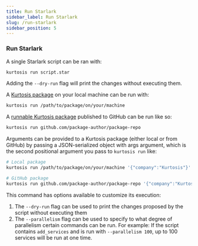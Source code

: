 ```yaml
---
title: Run Starlark
sidebar_label: Run Starlark
slug: /run-starlark
sidebar_position: 5
---
```


### Run Starlark
A single Starlark script can be ran with:

```bash
kurtosis run script.star
```

Adding the `--dry-run` flag will print the changes without executing them.

A [Kurtosis package](../packages.md) on your local machine can be run with:

```bash
kurtosis run /path/to/package/on/your/machine
```

A [runnable Kurtosis package](../packages.md) published to GitHub can be run like so:

```bash
kurtosis run github.com/package-author/package-repo
```

Arguments can be provided to a Kurtosis package (either local or from GitHub) by passing a JSON-serialized object with args argument, which is the second positional argument you pass to `kurtosis run` like:

```bash
# Local package
kurtosis run /path/to/package/on/your/machine '{"company":"Kurtosis"}'

# GitHub package
kurtosis run github.com/package-author/package-repo '{"company":"Kurtosis"}'
```

This command has options available to customize its execution:

1. The `--dry-run` flag can be used to print the changes proposed by the script without executing them
1. The `--parallelism` flag can be used to specify to what degree of parallelism certain commands can be run. For example: If the script contains `add_services` and is run with `--parallelism 100`, up to 100 services will be run at one time.